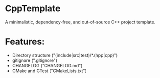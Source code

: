 # CppTemplate
A minimalistic, dependency-free, and out-of-source C++ project template.

# Features:
- Directory structure ("(include|src|test)/*.(hpp|cpp)")
- gitignore (".gitignore")
- CHANGELOG ("CHANGELOG.md")
- CMake and CTest ("CMakeLists.txt")
